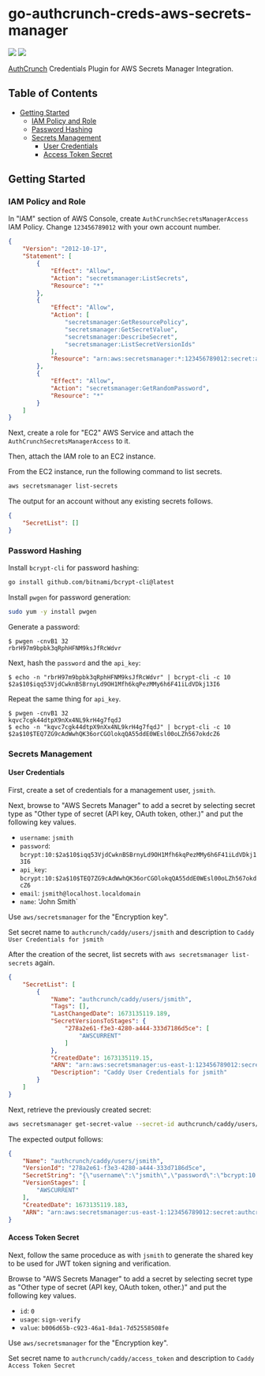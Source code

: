 # go-authcrunch-creds-aws-secrets-manager

<a href="https://github.com/greenpau/go-authcrunch-creds-aws-secrets-manager/actions/" target="_blank"><img src="https://github.com/greenpau/go-authcrunch-creds-aws-secrets-manager/workflows/build/badge.svg?branch=main"></a>
<a href="https://pkg.go.dev/github.com/greenpau/go-authcrunch-creds-aws-secrets-manager" target="_blank"><img src="https://img.shields.io/badge/godoc-reference-blue.svg"></a>

[AuthCrunch](https://github.com/greenpau/go-authcrunch) Credentials Plugin
for AWS Secrets Manager Integration.

<!-- begin-markdown-toc -->
## Table of Contents

* [Getting Started](#getting-started)
  * [IAM Policy and Role](#iam-policy-and-role)
  * [Password Hashing](#password-hashing)
  * [Secrets Management](#secrets-management)
    * [User Credentials](#user-credentials)
    * [Access Token Secret](#access-token-secret)

<!-- end-markdown-toc -->

## Getting Started

### IAM Policy and Role

In "IAM" section of AWS Console, create `AuthCrunchSecretsManagerAccess` IAM Policy.
Change `123456789012` with your own account number.

```json
{
    "Version": "2012-10-17",
    "Statement": [
        {
            "Effect": "Allow",
            "Action": "secretsmanager:ListSecrets",
            "Resource": "*"
        },
        {
            "Effect": "Allow",
            "Action": [
                "secretsmanager:GetResourcePolicy",
                "secretsmanager:GetSecretValue",
                "secretsmanager:DescribeSecret",
                "secretsmanager:ListSecretVersionIds"
            ],
            "Resource": "arn:aws:secretsmanager:*:123456789012:secret:authcrunch*"
        },
        {
            "Effect": "Allow",
            "Action": "secretsmanager:GetRandomPassword",
            "Resource": "*"
        }
    ]
}
```

Next, create a role for "EC2" AWS Service and attach the `AuthCrunchSecretsManagerAccess` to it.

Then, attach the IAM role to an EC2 instance.

From the EC2 instance, run the following command to list secrets.

```bash
aws secretsmanager list-secrets
```

The output for an account without any existing secrets follows.

```json
{
    "SecretList": []
}
```

### Password Hashing

Install `bcrypt-cli` for password hashing:

```bash
go install github.com/bitnami/bcrypt-cli@latest
```

Install `pwgen` for password generation:

```bash
sudo yum -y install pwgen
```

Generate a password:

```
$ pwgen -cnvB1 32
rbrH97m9bpbk3qRphHFNM9ksJfRcWdvr
```

Next, hash the `password` and the `api_key`:

```
$ echo -n "rbrH97m9bpbk3qRphHFNM9ksJfRcWdvr" | bcrypt-cli -c 10
$2a$10$iqq53VjdCwknBSBrnyLd9OH1Mfh6kqPezMMy6h6F41iLdVDkj13I6
```

Repeat the same thing for `api_key`.

```
$ pwgen -cnvB1 32
kqvc7cgk44dtpX9nXx4NL9krH4g7fqdJ
$ echo -n "kqvc7cgk44dtpX9nXx4NL9krH4g7fqdJ" | bcrypt-cli -c 10
$2a$10$TEQ7ZG9cAdWwhQK36orCGOlokqQA55ddE0WEsl00oLZh567okdcZ6
```

### Secrets Management

#### User Credentials

First, create a set of credentials for a management user, `jsmith`.

Next, browse to "AWS Secrets Manager" to add a secret by selecting secret
type as "Other type of secret (API key, OAuth token, other.)" and put
the following key values.

* `username`: `jsmith`
* `password`: `bcrypt:10:$2a$10$iqq53VjdCwknBSBrnyLd9OH1Mfh6kqPezMMy6h6F41iLdVDkj13I6`
* `api_key`: `bcrypt:10:$2a$10$TEQ7ZG9cAdWwhQK36orCGOlokqQA55ddE0WEsl00oLZh567okdcZ6`
* `email`: `jsmith@localhost.localdomain`
* `name`: 'John Smith`

Use `aws/secretsmanager` for the "Encryption key".

Set secret name to `authcrunch/caddy/users/jsmith` and description
to `Caddy User Credentials for jsmith`

After the creation of the secret, list secrets with `aws secretsmanager list-secrets` again.

```json
{
    "SecretList": [
        {
            "Name": "authcrunch/caddy/users/jsmith",
            "Tags": [],
            "LastChangedDate": 1673135119.189,
            "SecretVersionsToStages": {
                "278a2e61-f3e3-4280-a444-333d7186d5ce": [
                    "AWSCURRENT"
                ]
            },
            "CreatedDate": 1673135119.15,
            "ARN": "arn:aws:secretsmanager:us-east-1:123456789012:secret:authcrunch/caddy/users/jsmith-tz6d06",
            "Description": "Caddy User Credentials for jsmith"
        }
    ]
}
```

Next, retrieve the previously created secret:

```bash
aws secretsmanager get-secret-value --secret-id authcrunch/caddy/users/jsmith
```

The expected output follows:

```json
{
    "Name": "authcrunch/caddy/users/jsmith",
    "VersionId": "278a2e61-f3e3-4280-a444-333d7186d5ce",
    "SecretString": "{\"username\":\"jsmith\",\"password\":\"bcrypt:10:$2a$10$iqq53VjdCwknBSBrnyLd9OH1Mfh6kqPezMMy6h6F41iLdVDkj13I6\",\"api_key\":\"bcrypt:10:$2a$10$TEQ7ZG9cAdWwhQK36orCGOlokqQA55ddE0WEsl00oLZh567okdcZ6\"}",
    "VersionStages": [
        "AWSCURRENT"
    ],
    "CreatedDate": 1673135119.183,
    "ARN": "arn:aws:secretsmanager:us-east-1:123456789012:secret:authcrunch/caddy/users/jsmith-tz6d06"
}
```

#### Access Token Secret

Next, follow the same proceduce as with `jsmith` to generate the shared key
to be used for JWT token signing and verification.

Browse to "AWS Secrets Manager" to add a secret by selecting secret
type as "Other type of secret (API key, OAuth token, other.)" and put
the following key values.

* `id`: `0`
* `usage`: `sign-verify`
* `value`: `b006d65b-c923-46a1-8da1-7d52558508fe`

Use `aws/secretsmanager` for the "Encryption key".

Set secret name to `authcrunch/caddy/access_token` and description
to `Caddy Access Token Secret`
